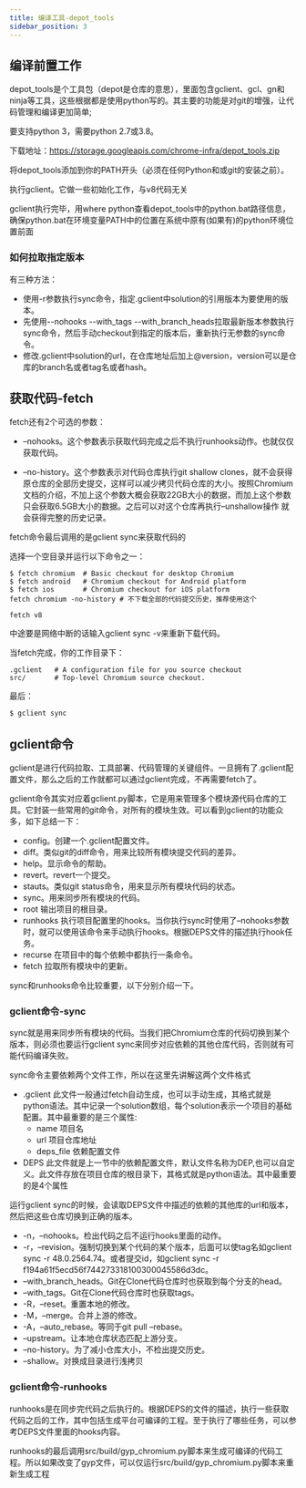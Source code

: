 ```yaml
---
title: 编译工具-depot_tools
sidebar_position: 3
---
```


## 编译前置工作
depot_tools是个工具包（depot是仓库的意思），里面包含gclient、gcl、gn和ninja等工具，这些根据都是使用python写的。其主要的功能是对git的增强，让代码管理和编译更加简单;

要支持python 3，需要python 2.7或3.8。

下载地址：https://storage.googleapis.com/chrome-infra/depot_tools.zip

将depot_tools添加到你的PATH开头（必须在任何Python和或git的安装之前）。

执行gclient。它做一些初始化工作，与v8代码无关

gclient执行完毕，用where python查看depot_tools中的python.bat路径信息，确保python.bat在环境变量PATH中的位置在系统中原有(如果有)的python环境位置前面

### 如何拉取指定版本
有三种方法：
* 使用-r参数执行sync命令，指定.gclient中solution的引用版本为要使用的版本。
* 先使用--nohooks --with_tags --with_branch_heads拉取最新版本参数执行sync命令，然后手动checkout到指定的版本后，重新执行无参数的sync命令。
* 修改.gclient中solution的url，在仓库地址后加上@version，version可以是仓库的branch名或者tag名或者hash。

## 获取代码-fetch
fetch还有2个可选的参数：
* –nohooks。这个参数表示获取代码完成之后不执行runhooks动作。也就仅仅获取代码。

* –no-history。这个参数表示对代码仓库执行git shallow clones，就不会获得原仓库的全部历史提交，这样可以减少拷贝代码仓库的大小。按照Chromium文档的介绍，不加上这个参数大概会获取22GB大小的数据，而加上这个参数只会获取6.5GB大小的数据。之后可以对这个仓库再执行–unshallow操作 就会获得完整的历史记录。

fetch命令最后调用的是gclient sync来获取代码的

选择一个空目录并运行以下命令之一：
```
$ fetch chromium  # Basic checkout for desktop Chromium
$ fetch android   # Chromium checkout for Android platform
$ fetch ios       # Chromium checkout for iOS platform
fetch chromium -no-history # 不下载全部的代码提交历史，推荐使用这个

fetch v8
```

中途要是网络中断的话输入gclient sync -v来重新下载代码。

当fetch完成，你的工作目录下：
```
.gclient   # A configuration file for you source checkout
src/       # Top-level Chromium source checkout.
```

最后：
```powershell
$ gclient sync
```


## gclient命令
gclient是进行代码拉取、工具部署、代码管理的关键组件。一旦拥有了.gclient配置文件，那么之后的工作就都可以通过gclient完成，不再需要fetch了。

gclient命令其实对应着gclient.py脚本，它是用来管理多个模块源代码仓库的工具。它封装一些常用的git命令，对所有的模块生效。可以看到gclient的功能众多，如下总结一下：
* config。创建一个.gclient配置文件。
* diff。类似git的diff命令，用来比较所有模块提交代码的差异。
* help。显示命令的帮助。
* revert。revert一个提交。
* stauts。类似git status命令，用来显示所有模块代码的状态。
* sync。用来同步所有模块的代码。
* root 输出项目的根目录。
* runhooks 执行项目配置里的hooks。当你执行sync时使用了–nohooks参数时，就可以使用该命令来手动执行hooks。根据DEPS文件的描述执行hook任务。
* recurse 在项目中的每个依赖中都执行一条命令。
* fetch 拉取所有模块中的更新。


sync和runhooks命令比较重要，以下分别介绍一下。

### gclient命令-sync
sync就是用来同步所有模块的代码。当我们把Chromium仓库的代码切换到某个版本，则必须也要运行gclient sync来同步对应依赖的其他仓库代码，否则就有可能代码编译失败。


sync命令主要依赖两个文件工作，所以在这里先讲解这两个文件格式
* .gclient 此文件一般通过fetch自动生成，也可以手动生成，其格式就是python语法。其中记录一个solution数组，每个solution表示一个项目的基础配置。其中最重要的是三个属性:
    * name 项目名
    * url 项目仓库地址
    * deps_file 依赖配置文件
* DEPS 此文件就是上一节中的依赖配置文件，默认文件名称为DEP,也可以自定义。此文件存放在项目仓库的根目录下，其格式就是python语法。其中最重要的是4个属性

运行gclient sync的时候，会读取DEPS文件中描述的依赖的其他库的url和版本，然后把这些仓库切换到正确的版本。
* -n，–nohooks。检出代码之后不运行hooks里面的动作。
* -r，–revision。强制切换到某个代码的某个版本，后面可以使tag名如gclient sync -r 48.0.2564.74。或者提交id，如gclient sync -r f194a61f5ecd56f744273318100300045586d3dc。
* –with_branch_heads。Git在Clone代码仓库时也获取到每个分支的head。
* –with_tags。Git在Clone代码仓库时也获取tags。
* -R，–reset。重置本地的修改。
* -M，–merge。合并上游的修改。
* -A，–auto_rebase。等同于git pull –rebase。
* –upstream。让本地仓库状态匹配上游分支。
* –no-history。为了减小仓库大小，不检出提交历史。
* –shallow。对换成目录进行浅拷贝

### gclient命令-runhooks
runhooks是在同步完代码之后执行的。根据DEPS的文件的描述，执行一些获取代码之后的工作，其中包括生成平台可编译的工程。至于执行了哪些任务，可以参考DEPS文件里面的hooks内容。

runhooks的最后调用src/build/gyp_chromium.py脚本来生成可编译的代码工程。所以如果改变了gyp文件，可以仅运行src/build/gyp_chromium.py脚本来重新生成工程